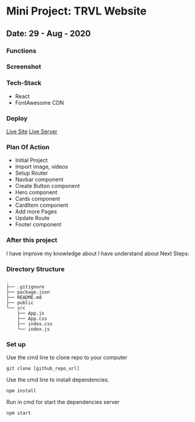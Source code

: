 # Mini Project: TRVL Website

## Date: 29 - Aug - 2020

### Functions

### Screenshot

### Tech-Stack

- React
- FontAwesome CDN

### Deploy

[Live Site](link)
[Live Server](link)

### Plan Of Action

- Initial Project
- Import image, videos
- Setup Router
- Navbar component
- Create Button component
- Hero component
- Cards component
- CardItem component
- Add more Pages
- Update Route
- Footer component

### After this project

I have improve my knowledge about
I have understand about
Next Steps:

### Directory Structure

```
.
├── .gitignore
├── package.json
├── README.md
├── public
└── src
    ├── App.js
    ├── App.css
    ├── index.css
    └── index.js
```

### Set up

Use the cmd line to clone repo to your computer

```
git clone [github_repo_url]
```

Use the cmd line to install dependencies.

```
npm install
```

Run in cmd for start the dependencies server

```
npm start
```
